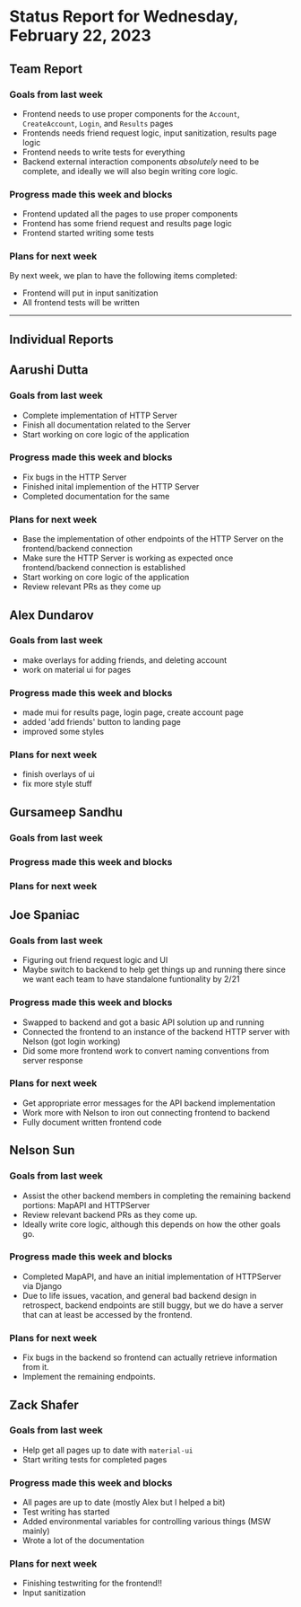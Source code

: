 # Status Report for Wednesday, February 22, 2023

## Team Report

### Goals from last week
- Frontend needs to use proper components for the `Account`, `CreateAccount`, `Login`, and `Results` pages
- Frontends needs friend request logic, input sanitization, results page logic
- Frontend needs to write tests for everything
- Backend external interaction components *absolutely* need to be complete, and ideally we will also begin
writing core logic.

### Progress made this week and blocks
- Frontend updated all the pages to use proper components
- Frontend has some friend request and results page logic
- Frontend started writing some tests

### Plans for next week
By next week, we plan to have the following items completed:
- Frontend will put in input sanitization
- All frontend tests will be written

---
## Individual Reports

## Aarushi Dutta

### Goals from last week
- Complete implementation of HTTP Server
- Finish all documentation related to the Server
- Start working on core logic of the application

### Progress made this week and blocks
- Fix bugs in the HTTP Server
- Finished inital implemention of the HTTP Server
- Completed documentation for the same

### Plans for next week
- Base the implementation of other endpoints of the HTTP Server on the frontend/backend connection
- Make sure the HTTP Server is working as expected once frontend/backend connection is established
- Start working on core logic of the application
- Review relevant PRs as they come up

## Alex Dundarov

### Goals from last week
- make overlays for adding friends, and deleting account
- work on material ui for pages

### Progress made this week and blocks
- made mui for results page, login page, create account page
- added 'add friends' button to landing page
- improved some styles

### Plans for next week
- finish overlays of ui
- fix more style stuff

## Gursameep Sandhu

### Goals from last week

### Progress made this week and blocks

### Plans for next week

## Joe Spaniac

### Goals from last week
- Figuring out friend request logic and UI
- Maybe switch to backend to help get things up and running there since we want each team to have standalone funtionality by 2/21

### Progress made this week and blocks
- Swapped to backend and got a basic API solution up and running
- Connected the frontend to an instance of the backend HTTP server with Nelson (got login working)
- Did some more frontend work to convert naming conventions from server response

### Plans for next week
- Get appropriate error messages for the API backend implementation
- Work more with Nelson to iron out connecting frontend to backend
- Fully document written frontend code

## Nelson Sun

### Goals from last week
- Assist the other backend members in completing the remaining backend portions: MapAPI and HTTPServer
- Review relevant backend PRs as they come up.
- Ideally write core logic, although this depends on how the other goals go.

### Progress made this week and blocks

- Completed MapAPI, and have an initial implementation of HTTPServer via Django
- Due to life issues, vacation, and general bad backend design in retrospect, backend endpoints are still buggy,
but we do have a server that can at least be accessed by the frontend.

### Plans for next week

- Fix bugs in the backend so frontend can actually retrieve information from it.
- Implement the remaining endpoints.

## Zack Shafer

### Goals from last week
- Help get all pages up to date with `material-ui`
- Start writing tests for completed pages

### Progress made this week and blocks
- All pages are up to date (mostly Alex but I helped a bit)
- Test writing has started
- Added environmental variables for controlling various things (MSW mainly)
- Wrote a lot of the documentation

### Plans for next week
- Finishing testwriting for the frontend!!
- Input sanitization

